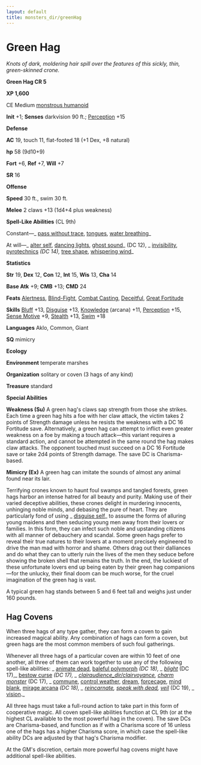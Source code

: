 ```yaml
---
layout: default
title: monsters_dir/greenHag
---
```

# Green Hag

_Knots of dark, moldering hair spill over the features of this sickly, thin, green-skinned crone._

**Green Hag CR 5**

**XP 1,600**

CE Medium [monstrous humanoid](../creatureTypes#_monstrous-humanoid)

**Init** +1; **Senses** darkvision 90 ft.; [Perception](../../skills_dir/perception#_perception) +15

**Defense**

**AC** 19, touch 11, flat-footed 18 (+1 Dex, +8 natural)

**hp** 58 (9d10+9)

**Fort** +6, **Ref** +7, **Will** +7

**SR** 16

**Offense**

**Speed** 30 ft., swim 30 ft.

**Melee** 2 claws +13 (1d4+4 plus weakness)

**Spell-Like Abilities** (CL 9th)

Constant—_ [pass without trace](../../spells_dir/passWithoutTrace#_pass-without-trace), [tongues](../../spells_dir/tongues#_tongues), [water breathing](../../spells_dir/waterBreathing#_water-breathing)_

At will—_ [alter self](../../spells_dir/alterSelf#_alter-self), [dancing lights](../../spells_dir/dancingLights#_dancing-lights), [ghost sound](../../spells_dir/ghostSound#_ghost-sound)_ (DC 12), _ [invisibility](../../spells_dir/invisibility#_invisibility), [pyrotechnics](../../spells_dir/pyrotechnics#_pyrotechnics) _(DC 14),_ [tree shape](../../spells_dir/treeShape#_tree-shape), [whispering wind](../../spells_dir/whisperingWind#_whispering-wind)_

**Statistics**

**Str** 19, **Dex** 12, **Con** 12, **Int** 15, **Wis** 13, **Cha** 14

**Base Atk** +9; **CMB** +13; **CMD** 24

**Feats** [Alertness](../../feats#_alertness), [Blind-Fight](../../feats#_blind-fight), [Combat Casting](../../feats#_combat-casting), [Deceitful](../../feats#_deceitful), [Great Fortitude](../../feats#_great-fortitude)

**Skills** [Bluff](../../skills_dir/bluff#_bluff) +13, [Disguise](../../skills_dir/disguise#_disguise) +13, [Knowledge](../../skills_dir/knowledge#_knowledge) (arcana) +11, [Perception](../../skills_dir/perception#_perception) +15, [Sense Motive](../../skills_dir/senseMotive#_sense-motive) +9, [Stealth](../../skills_dir/stealth#_stealth) +13, [Swim](../../skills_dir/swim#_swim) +18

**Languages** Aklo, Common, Giant

**SQ** mimicry

**Ecology**

**Environment** temperate marshes

**Organization** solitary or coven (3 hags of any kind)

**Treasure** standard

**Special Abilities**

**Weakness (Su)** A green hag's claws sap strength from those she strikes. Each time a green hag hits a foe with her claw attack, the victim takes 2 points of Strength damage unless he resists the weakness with a DC 16 Fortitude save. Alternatively, a green hag can attempt to inflict even greater weakness on a foe by making a touch attack—this variant requires a standard action, and cannot be attempted in the same round the hag makes claw attacks. The opponent touched must succeed on a DC 16 Fortitude save or take 2d4 points of Strength damage. The save DC is Charisma-based.

**Mimicry (Ex)** A green hag can imitate the sounds of almost any animal found near its lair.

Terrifying crones known to haunt foul swamps and tangled forests, green hags harbor an intense hatred for all beauty and purity. Making use of their varied deceptive abilities, these crones delight in murdering innocents, unhinging noble minds, and debasing the pure of heart. They are particularly fond of using _ [disguise self](../../spells_dir/disguiseSelf#_disguise-self)_ to assume the forms of alluring young maidens and then seducing young men away from their lovers or families. In this form, they can infect such noble and upstanding citizens with all manner of debauchery and scandal. Some green hags prefer to reveal their true natures to their lovers at a moment precisely engineered to drive the man mad with horror and shame. Others drag out their dalliances and do what they can to utterly ruin the lives of the men they seduce before showing the broken shell that remains the truth. In the end, the luckiest of these unfortunate lovers end up being eaten by their green hag companions—for the unlucky, their final doom can be much worse, for the cruel imagination of the green hag is vast.

A typical green hag stands between 5 and 6 feet tall and weighs just under 160 pounds.

## Hag Covens

When three hags of any type gather, they can form a coven to gain increased magical ability. Any combination of hags can form a coven, but green hags are the most common members of such foul gatherings.

Whenever all three hags of a particular coven are within 10 feet of one another, all three of them can work together to use any of the following spell-like abilities: _ [animate dead](../../spells_dir/animateDead#_animate-dead), [baleful polymorph](../../spells_dir/balefulPolymorph#_baleful-polymorph) _(DC 18), _ [blight](../../spells_dir/blight#_blight)_ (DC 17),_ [bestow curse](../../spells_dir/bestowCurse#_bestow-curse) _(DC 17), _ [clairaudience_dir/clairvoyance](../../spells_dir/clairaudienceClairvoyance#_clairaudience-clairvoyance), [charm monster](../../spells_dir/charmMonster#_charm-monster)_ (DC 17), _ [commune](../../spells_dir/commune#_commune), [control weather](../../spells_dir/controlWeather#_control-weather), [dream](../../spells_dir/dream#_dream), [forcecage](../../spells_dir/forcecage#_forcecage), [mind blank](../../spells_dir/mindBlank#_mind-blank), [mirage arcana](../../spells_dir/mirageArcana#_mirage-arcana) _(DC 18), _ [reincarnate](../../spells_dir/reincarnate#_reincarnate), [speak with dead](../../spells_dir/speakWithDead#_speak-with-dead), [veil](../../spells_dir/veil#_veil)_ (DC 19), _ [vision](../../spells_dir/vision#_vision)._

All three hags must take a full-round action to take part in this form of cooperative magic. All coven spell-like abilities function at CL 9th (or at the highest CL available to the most powerful hag in the coven). The save DCs are Charisma-based, and function as if with a Charisma score of 16 unless one of the hags has a higher Charisma score, in which case the spell-like ability DCs are adjusted by that hag's Charisma modifier.

At the GM's discretion, certain more powerful hag covens might have additional spell-like abilities.

